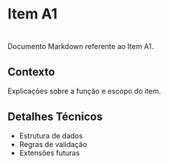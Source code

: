 # Item A1

<h1 id="p002_001_001"></h1>

Documento Markdown referente ao Item A1.

## Contexto

Explicações sobre a função e escopo do item.

## Detalhes Técnicos

- Estrutura de dados
- Regras de validação
- Extensões futuras
